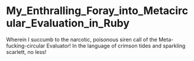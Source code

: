 My_Enthralling_Foray_into_Metacircular_Evaluation_in_Ruby
=========================================================

Wherein I succumb to the narcotic, poisonous siren call of the Meta-fucking-circular Evaluator!  In the language of crimson tides and sparkling scarlett, no less!
